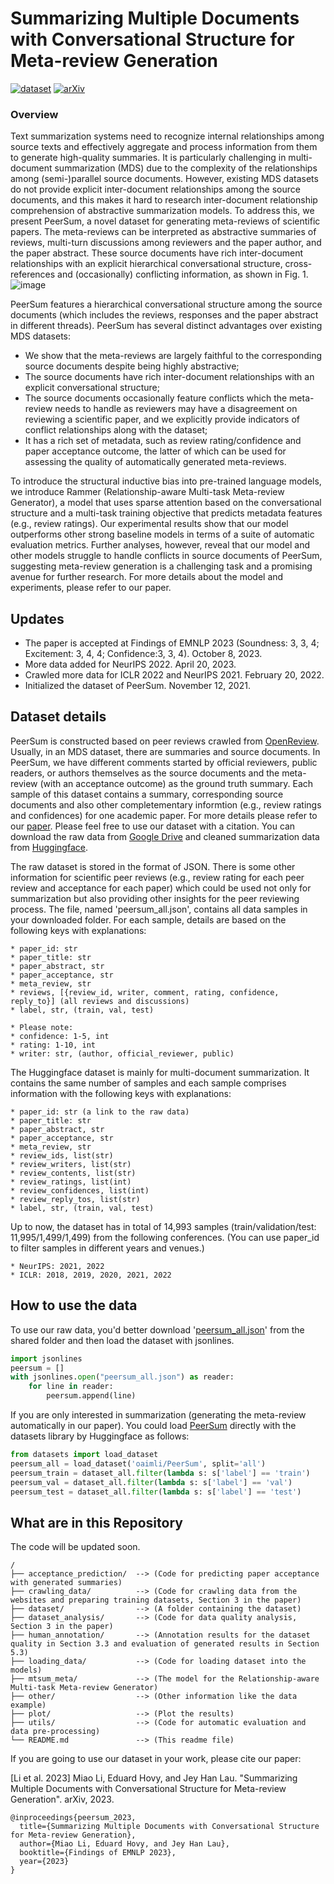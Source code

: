 # Summarizing Multiple Documents with Conversational Structure for Meta-review Generation
[![dataset](https://img.shields.io/badge/dataset-%20PeerSum-orange)](https://drive.google.com/drive/folders/1SGYvxY1vOZF2MpDn3B-apdWHCIfpN2uB?usp=sharing) [![arXiv](https://img.shields.io/badge/arxiv-2305.01498-lightgrey)](https://arxiv.org/abs/2305.01498)

### Overview
Text summarization systems need to recognize internal relationships among source texts and effectively aggregate and process information from them to generate high-quality summaries. It is particularly challenging in multi-document summarization (MDS) due to the complexity of the relationships among (semi-)parallel source documents. However, existing MDS datasets do not provide explicit inter-document relationships among the source documents, and this makes it hard to research inter-document relationship comprehension of abstractive summarization models. To address this, we present PeerSum, a novel dataset for generating meta-reviews of scientific papers. The meta-reviews can be interpreted as abstractive summaries of reviews, multi-turn discussions among reviewers and the paper author, and the paper abstract. These source documents have rich inter-document relationships with an explicit hierarchical conversational structure, cross-references and (occasionally) conflicting information, as shown in Fig. 1. 
![image](https://github.com/oaimli/PeerSum/assets/12547070/aa23aa8a-5fed-4cd7-a025-852dbeb0bfdc)

PeerSum features a hierarchical conversational structure among the source documents (which includes the reviews, responses and the paper abstract in different threads). PeerSum has several distinct advantages over existing MDS datasets: 
- We show that the meta-reviews are largely faithful to the corresponding source documents despite being highly abstractive;
- The source documents have rich inter-document relationships with an explicit conversational structure;
- The source documents occasionally feature conflicts which the meta-review needs to handle as reviewers may have a disagreement on reviewing a scientific paper, and we explicitly provide indicators of conflict relationships along with the dataset;
- It has a rich set of metadata, such as review rating/confidence and paper acceptance outcome, the latter of which can be used for assessing the quality of automatically generated meta-reviews.

To introduce the structural inductive bias into pre-trained language models, we introduce Rammer (Relationship-aware Multi-task Meta-review Generator), a model that uses sparse attention based on the conversational structure and a multi-task training objective that predicts metadata features (e.g., review ratings). Our experimental results show that our model outperforms other strong baseline models in terms of a suite of automatic evaluation metrics. Further analyses, however, reveal that our model and other models struggle to handle conflicts in source documents of PeerSum, suggesting meta-review generation is a challenging task and a promising avenue for further research. For more details about the model and experiments, please refer to our paper.

## Updates
* The paper is accepted at Findings of EMNLP 2023 (Soundness: 3, 3, 4; Excitement: 3, 4, 4; Confidence:3, 3, 4). October 8, 2023.
* More data added for NeurIPS 2022. April 20, 2023. 
* Crawled more data for ICLR 2022 and NeurIPS 2021. February 20, 2022. 
* Initialized the dataset of PeerSum. November 12, 2021.

## Dataset details
PeerSum is constructed based on peer reviews crawled from [OpenReview](https://openreview.net/). Usually, in an MDS dataset, there are summaries and source documents. In PeerSum, we have different comments started by official reviewers, public readers, or authors themselves as the source documents and the meta-review (with an acceptance outcome) as the ground truth summary. Each sample of this dataset contains a summary, corresponding source documents and also other completementary informtion (e.g., review ratings and confidences) for one academic paper. For more details please refer to our [paper](https://arxiv.org/abs/2305.01498). Please feel free to use our dataset with a citation. You can download the raw data from [Google Drive](https://drive.google.com/drive/folders/1SGYvxY1vOZF2MpDn3B-apdWHCIfpN2uB?usp=sharing) and cleaned summarization data from [Huggingface](https://huggingface.co/datasets/oaimli/PeerSum).

The raw dataset is stored in the format of JSON. There is some other information for scientific peer reviews (e.g., review rating for each peer review and acceptance for each paper) which could be used not only for summarization but also providing other insights for the peer reviewing process. The file, named 'peersum_all.json', contains all data samples in your downloaded folder. For each sample, details are based on the following keys with explanations:
```
* paper_id: str
* paper_title: str
* paper_abstract, str
* paper_acceptance, str
* meta_review, str
* reviews, [{review_id, writer, comment, rating, confidence, reply_to}] (all reviews and discussions)
* label, str, (train, val, test)

* Please note:
* confidence: 1-5, int
* rating: 1-10, int
* writer: str, (author, official_reviewer, public)
```

The Huggingface dataset is mainly for multi-document summarization. It contains the same number of samples and each sample comprises information with the following keys with explanations:
```
* paper_id: str (a link to the raw data)
* paper_title: str
* paper_abstract, str
* paper_acceptance, str
* meta_review, str
* review_ids, list(str)
* review_writers, list(str)
* review_contents, list(str)
* review_ratings, list(int)
* review_confidences, list(int)
* review_reply_tos, list(str)
* label, str, (train, val, test)
```

Up to now, the dataset has in total of 14,993 samples (train/validation/test: 11,995/1,499/1,499) from the following conferences. (You can use paper_id to filter samples in different years and venues.)
```
* NeurIPS: 2021, 2022
* ICLR: 2018, 2019, 2020, 2021, 2022
```


## How to use the data
To use our raw data, you'd better download '[peersum_all.json](https://drive.google.com/file/d/1XCF4omItvv-cyUkLhzt-DLDkg2AKga2O/view?usp=drive_link)' from the shared folder and then load the dataset with jsonlines.
```python
import jsonlines
peersum = []
with jsonlines.open("peersum_all.json") as reader:
    for line in reader:
        peersum.append(line)
```

If you are only interested in summarization (generating the meta-review automatically in our paper). You could load [PeerSum](https://huggingface.co/datasets/oaimli/PeerSum) directly with the datasets library by Huggingface as follows:
```python
from datasets import load_dataset
peersum_all = load_dataset('oaimli/PeerSum', split='all')
peersum_train = dataset_all.filter(lambda s: s['label'] == 'train')
peersum_val = dataset_all.filter(lambda s: s['label'] == 'val')
peersum_test = dataset_all.filter(lambda s: s['label'] == 'test')
```


## What are in this Repository
The code will be updated soon.
```
/
├── acceptance_prediction/  --> (Code for predicting paper acceptance with generated summaries)
├── crawling_data/          --> (Code for crawling data from the websites and preparing training datasets, Section 3 in the paper)
├── dataset/                --> (A folder containing the dataset)
├── dataset_analysis/       --> (Code for data quality analysis, Section 3 in the paper)
├── human_annotation/       --> (Annotation results for the dataset quality in Section 3.3 and evaluation of generated results in Section 5.3)
├── loading_data/           --> (Code for loading dataset into the models)
├── mtsum_meta/             --> (The model for the Relationship-aware Multi-task Meta-review Generator)   
├── other/                  --> (Other information like the data example)
├── plot/                   --> (Plot the results)
├── utils/                  --> (Code for automatic evaluation and data pre-processing)   
└── README.md               --> (This readme file)
```

If you are going to use our dataset in your work, please cite our paper:

[Li et al. 2023] Miao Li, Eduard Hovy, and Jey Han Lau. "Summarizing Multiple Documents with Conversational Structure for Meta-review Generation". arXiv, 2023.
```
@inproceedings{peersum_2023,
  title={Summarizing Multiple Documents with Conversational Structure for Meta-review Generation},
  author={Miao Li, Eduard Hovy, and Jey Han Lau},
  booktitle={Findings of EMNLP 2023},
  year={2023}
}
```



